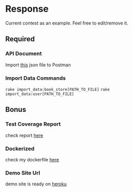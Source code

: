 # Response

Current contest as an example. Feel free to edit/remove it.

## Required

### API Document

Import [this](#https://www.getpostman.com/collections/5ca5a9093fc6fc2b2728) json file to Postman

### Import Data Commands

`rake import_data:book_store[PATH_TO_FILE]`
`rake import_data:user[PATH_TO_FILE]`

## Bonus

### Test Coverage Report

check report [here](#test-coverage-report)

### Dockerized

check my dockerfile [here](#dockerized)

### Demo Site Url

demo site is ready on [heroku](#demo-site-url)
